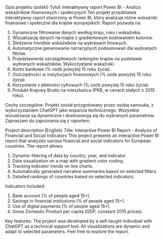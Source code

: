 Opis projektu (polski)
Tytuł: Interaktywny raport Power BI - Analiza wskaźników finansowych i społecznych
Ten projekt przedstawia interaktywny raport stworzony w Power BI, który analizuje różne wskaźniki finansowe i społeczne dla krajów europejskich. Raport pozwala na:

1. Dynamiczne filtrowanie danych według kraju, roku i wskaźnika.
2. Wizualizację danych na mapie z gradientowym kodowaniem kolorów.
3. Śledzenie trendów wskaźników na wykresach liniowych.
4. Automatyczne generowanie narracyjnych podsumowań dla wybranych filtrów.
5. Przedstawienie szczegółowych rankingów krajów na podstawie wybranych wskaźników.
Wykorzystane wskaźniki:
1. Konto bankowe (% osób powyżej 15 roku życia).
2. Oszczędności w instytucjach finansowych (% osób powyżej 15 roku życia).
3. Korzystanie z płatności cyfrowych (% osób powyżej 15 roku życia).
4. Produkt Krajowy Brutto na mieszkańca (PKB, w cenach stałych z 2015 roku).

Cechy szczególne:
Projekt został przygotowany przez osobę samouka, z wykorzystaniem ChatGPT jako wsparcia technicznego.
Wszystkie wizualizacje są dynamiczne i dostosowują się do wybranych parametrów.
Zapraszam do zapoznania się z raportem.

Project description (English)
Title: Interactive Power BI Report - Analysis of Financial and Social Indicators
This project presents an interactive Power BI report that analyzes various financial and social indicators for European countries. The report allows:
1. Dynamic filtering of data by country, year, and indicator.
2. Data visualization on a map with gradient color coding.
3. Tracking indicator trends on line charts.
4. Automatically generated narrative summaries based on selected filters.
5. Detailed rankings of countries based on selected indicators.

Indicators included:
1. Bank account (% of people aged 15+).
2. Savings in financial institutions (% of people aged 15+).
3. Use of digital payments (% of people aged 15+).
4. Gross Domestic Product per capita (GDP, constant 2015 prices).

Key features:
The project was developed by a self-taught individual with ChatGPT as a technical support tool.
All visualizations are dynamic and adapt to selected parameters.
Feel free to explore the report.
